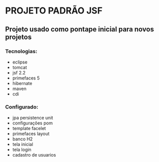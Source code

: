 # PROJETO PADRÃO JSF
## Projeto usado como pontape inicial para novos projetos
 
### Tecnologias:
 
 * eclipse
 * tomcat 
 * jsf 2.2
 * primefaces 5
 * hibernate
 * maven
 * cdi
 
### Configurado:
 
 * jpa persistence unit
 * configurações pom
 * template facelet
 * primefaces layout
 * banco H2
 * tela inicial
 * tela login
 * cadastro de usuarios
 


